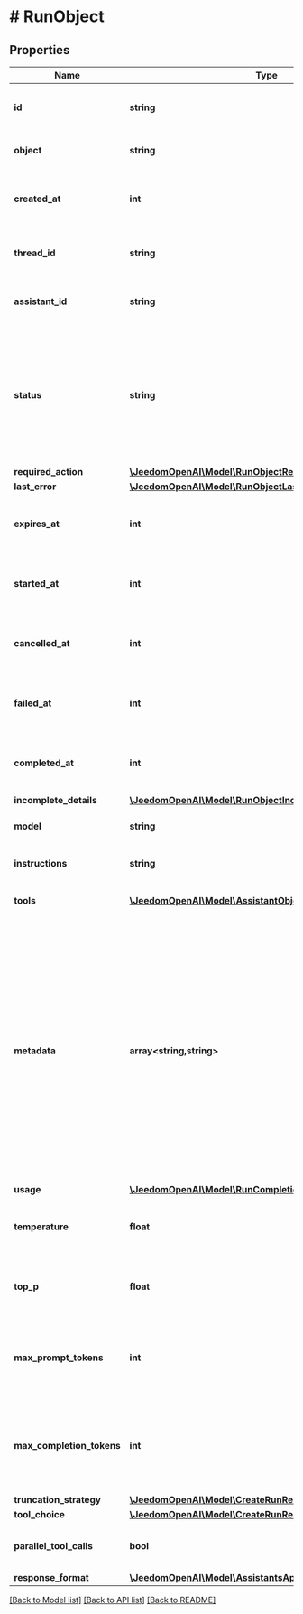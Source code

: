 # # RunObject

## Properties

Name | Type | Description | Notes
------------ | ------------- | ------------- | -------------
**id** | **string** | The identifier, which can be referenced in API endpoints. |
**object** | **string** | The object type, which is always &#x60;thread.run&#x60;. |
**created_at** | **int** | The Unix timestamp (in seconds) for when the run was created. |
**thread_id** | **string** | The ID of the [thread](/docs/api-reference/threads) that was executed on as a part of this run. |
**assistant_id** | **string** | The ID of the [assistant](/docs/api-reference/assistants) used for execution of this run. |
**status** | **string** | The status of the run, which can be either &#x60;queued&#x60;, &#x60;in_progress&#x60;, &#x60;requires_action&#x60;, &#x60;cancelling&#x60;, &#x60;cancelled&#x60;, &#x60;failed&#x60;, &#x60;completed&#x60;, &#x60;incomplete&#x60;, or &#x60;expired&#x60;. |
**required_action** | [**\JeedomOpenAI\Model\RunObjectRequiredAction**](RunObjectRequiredAction.md) |  |
**last_error** | [**\JeedomOpenAI\Model\RunObjectLastError**](RunObjectLastError.md) |  |
**expires_at** | **int** | The Unix timestamp (in seconds) for when the run will expire. |
**started_at** | **int** | The Unix timestamp (in seconds) for when the run was started. |
**cancelled_at** | **int** | The Unix timestamp (in seconds) for when the run was cancelled. |
**failed_at** | **int** | The Unix timestamp (in seconds) for when the run failed. |
**completed_at** | **int** | The Unix timestamp (in seconds) for when the run was completed. |
**incomplete_details** | [**\JeedomOpenAI\Model\RunObjectIncompleteDetails**](RunObjectIncompleteDetails.md) |  |
**model** | **string** | The model that the [assistant](/docs/api-reference/assistants) used for this run. |
**instructions** | **string** | The instructions that the [assistant](/docs/api-reference/assistants) used for this run. |
**tools** | [**\JeedomOpenAI\Model\AssistantObjectToolsInner[]**](AssistantObjectToolsInner.md) | The list of tools that the [assistant](/docs/api-reference/assistants) used for this run. |
**metadata** | **array<string,string>** | Set of 16 key-value pairs that can be attached to an object. This can be useful for storing additional information about the object in a structured format, and querying for objects via API or the dashboard.   Keys are strings with a maximum length of 64 characters. Values are strings with a maximum length of 512 characters. |
**usage** | [**\JeedomOpenAI\Model\RunCompletionUsage**](RunCompletionUsage.md) |  |
**temperature** | **float** | The sampling temperature used for this run. If not set, defaults to 1. | [optional]
**top_p** | **float** | The nucleus sampling value used for this run. If not set, defaults to 1. | [optional]
**max_prompt_tokens** | **int** | The maximum number of prompt tokens specified to have been used over the course of the run. |
**max_completion_tokens** | **int** | The maximum number of completion tokens specified to have been used over the course of the run. |
**truncation_strategy** | [**\JeedomOpenAI\Model\CreateRunRequestTruncationStrategy**](CreateRunRequestTruncationStrategy.md) |  |
**tool_choice** | [**\JeedomOpenAI\Model\CreateRunRequestToolChoice**](CreateRunRequestToolChoice.md) |  |
**parallel_tool_calls** | **bool** | Whether to enable [parallel function calling](/docs/guides/function-calling#configuring-parallel-function-calling) during tool use. | [default to true]
**response_format** | [**\JeedomOpenAI\Model\AssistantsApiResponseFormatOption**](AssistantsApiResponseFormatOption.md) |  |

[[Back to Model list]](../../README.md#models) [[Back to API list]](../../README.md#endpoints) [[Back to README]](../../README.md)
